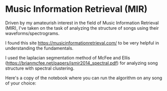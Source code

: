 # Music Information Retrieval (MIR)  
Driven by my amateurish interest in the field of Music Information Retrieval (MIR), I've taken on the task of analyzing the structure of songs using their waveforms/spectrograms.  
  
I found this site https://musicinformationretrieval.com/ to be very helpful in understanding the fundamentals.  
   
   
I used the laplacian segmentation method of McFee and Ellis (https://brianmcfee.net/papers/ismir2014_spectral.pdf) for analyzing song structure with spectral clustering.  
  
Here's a copy of the notebook where you can run the algorithm on any song of your choice:  
